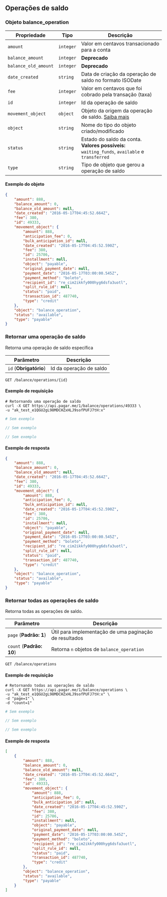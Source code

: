 ## Operações de saldo

### Objeto balance_operation

Propriedade | Tipo | Descrição
---|---|---
`amount` | `integer` | Valor em centavos transacionado para a conta
`balance_amount` | `integer` | **Deprecado**
`balance_old_amount` | `integer` | **Deprecado**
`date_created` | `string` | Data de criação da operação de saldo no formato ISODate
`fee` | `integer` | Valor em centavos que foi cobrado pela transação (taxa)
`id` | `integer` | Id da operação de saldo
`movement_object` | `object` | Objeto da origem da operação de saldo. [Saiba mais](/#objeto-payable)
`object` | `string` | Nome do tipo do objeto criado/modificado
`status` | `string` | Estado do saldo da conta. **Valores possíveis:** `waiting_funds`, `available` e `transferred`
`type` | `string` | Tipo de objeto que gerou a operação de saldo

#### Exemplo do objeto

```json
{
    "amount": 888,
    "balance_amount": 0,
    "balance_old_amount": null,
    "date_created": "2016-05-17T04:45:52.664Z",
    "fee": 380,
    "id": 49333,
    "movement_object": {
        "amount": 888,
        "anticipation_fee": 0,
        "bulk_anticipation_id": null,
        "date_created": "2016-05-17T04:45:52.590Z",
        "fee": 380,
        "id": 25786,
        "installment": null,
        "object": "payable",
        "original_payment_date": null,
        "payment_date": "2016-05-17T03:00:00.545Z",
        "payment_method": "boleto",
        "recipient_id": "re_cim2ikkfy000hyg6dsfa3uotl",
        "split_rule_id": null,
        "status": "paid",
        "transaction_id": 487740,
        "type": "credit"
    },
    "object": "balance_operation",
    "status": "available",
    "type": "payable"
}
```

### Retornar uma operação de saldo

Retorna uma operação de saldo específica

Parâmetro | Descrição
---|---
`id` (**Obrigatório**) | Id da operação de saldo

```endpoint
GET /balance/operations/{id}
```

#### Exemplo de requisição

```curl
# Retornando uma operação de saldo
curl -X GET https://api.pagar.me/1/balance/operations/49333 \
-u "ak_test_e1QGU2gL98MDCHZxHLJ9sofPUFJ7tH:x"
```

```ruby
# Sem exemplo
```

```php
// Sem exemplo
```

```csharp
// Sem exemplo
```

#### Exemplo de resposta

```json
{
    "amount": 888,
    "balance_amount": 0,
    "balance_old_amount": null,
    "date_created": "2016-05-17T04:45:52.664Z",
    "fee": 380,
    "id": 49333,
    "movement_object": {
        "amount": 888,
        "anticipation_fee": 0,
        "bulk_anticipation_id": null,
        "date_created": "2016-05-17T04:45:52.590Z",
        "fee": 380,
        "id": 25786,
        "installment": null,
        "object": "payable",
        "original_payment_date": null,
        "payment_date": "2016-05-17T03:00:00.545Z",
        "payment_method": "boleto",
        "recipient_id": "re_cim2ikkfy000hyg6dsfa3uotl",
        "split_rule_id": null,
        "status": "paid",
        "transaction_id": 487740,
        "type": "credit"
    },
    "object": "balance_operation",
    "status": "available",
    "type": "payable"
}
```

### Retornar todas as operações de saldo

Retorna todas as operações de saldo.

Parâmetro | Descrição
---|---
`page` (**Padrão: 1**) | Útil para implementação de uma paginação de resultados
`count` (**Padrão: 10**) | Retorna `n` objetos de `balance_operation`

```endpoint
GET /balance/operations
```

#### Exemplo de requisição

```curl
# Retornando todas as operações de saldo
curl -X GET https://api.pagar.me/1/balance/operations \
-u "ak_test_e1QGU2gL98MDCHZxHLJ9sofPUFJ7tH:x" \
-d "page=1" \
-d "count=1"
```

```ruby
# Sem exemplo
```

```php
// Sem exemplo
```

```csharp
// Sem exemplo
```

#### Exemplo de resposta

```json
[
    {
        "amount": 888,
        "balance_amount": 0,
        "balance_old_amount": null,
        "date_created": "2016-05-17T04:45:52.664Z",
        "fee": 380,
        "id": 49333,
        "movement_object": {
            "amount": 888,
            "anticipation_fee": 0,
            "bulk_anticipation_id": null,
            "date_created": "2016-05-17T04:45:52.590Z",
            "fee": 380,
            "id": 25786,
            "installment": null,
            "object": "payable",
            "original_payment_date": null,
            "payment_date": "2016-05-17T03:00:00.545Z",
            "payment_method": "boleto",
            "recipient_id": "re_cim2ikkfy000hyg6dsfa3uotl",
            "split_rule_id": null,
            "status": "paid",
            "transaction_id": 487740,
            "type": "credit"
        },
        "object": "balance_operation",
        "status": "available",
        "type": "payable"
    }
]
```
